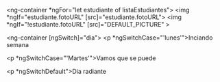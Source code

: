 
<!--  
				Hay 3 tipos de directivas:

	# Componentes: Son directivas que siempre tienen asignados templates de HTML. 
		<componente></componente>
	# Estructurales: Directivas que cambian el DOM 
		IF, FOR,ETC.
		Angular no permite poner mas de una directiva estructural a un mismo elemento
		Para esto hay que usar una etiqueta ng-container para solucionarlo
	# Atributos: Directivas implementadas a traves de atributos que pueden modificar el elemento
		al que estan asignadas
-->

<html>


<ng-container *ngFor="let estudiante of listaEstudiantes"> 
    <img *ngIf="estudiante.fotoURL" [src]="estudiante.fotoURL">
    <img *ngIf="!estudiante.fotoURL" [src]="DEFAULT_PICTURE" >
 </ng-container>

<!--ngSwitch no evalua expresiones como ngclass o ng style, si no que tiene que ser siempre igual a algo -->
<ng-container [ngSwitch]="dia">
    <p *ngSwitchCase="'lunes'">Inciando semana</p>
	<p *ngSwitchCase="'Martes'">Vamos que se puede</p>
	<p *ngSwitchDefault">Dia radiante</p>
 </ng-container>
 


<!-- Crear directiva propia -->

</html>

<style type="text/css">
	.numero_par{
		background-color: blue;
		color:white;
	}

</style>

<script>
	lugar:any = [
		{
			cercania: 1,
			distancia: 2,
			plan: 'Pago'
		}
	]
	// crear una carpeta directives y crear archivo de la directiva en este caso seria 
	// resaltar.directive.ts
	import {Directive, OnInit,ElementRef,Renderer2} from '@angular/core';

	@Directive({
		selector: '[resaltar]'
	})

	export class resaltarDirective implements OnInit{
		constructor(private elRef: ElementRef, private renderer: Renderer2,Input){}
		@Input('resaltar') plan:string = '';
		ngOnInit(){
			iff(this.plan === 'Pago'){
				this.renderer.setStyle(this.elRef.nativeElement, 'background-color','blue')
			}
		}
	}
	//  Este archcivo debe ser importado en el modulo correspondiente y ponerlo en los declarations


	// contar-clicks.directive.ts}
	import {Directive, HostListener} from "@angular/core";
	@Directive({
	    selector: 'li[contar-clicks]'
	})
	export class ContarClicksDirective{
	    clickN = 0;

	     @HostBinding('style.opacity') opacity: number = .1;
	    // Con los host lisener, se puede escuchar eventos en las directivas
	    @HostListener('click', ['$event.target']) onClick(btn){
	        console.log('a', btn, "Número de clicks:", this.clickN++);
	        this.opacity += .1;
	    }
	}
	//  Este archcivo debe ser importado en el modulo correspondiente y ponerlo en los declarations
</script>